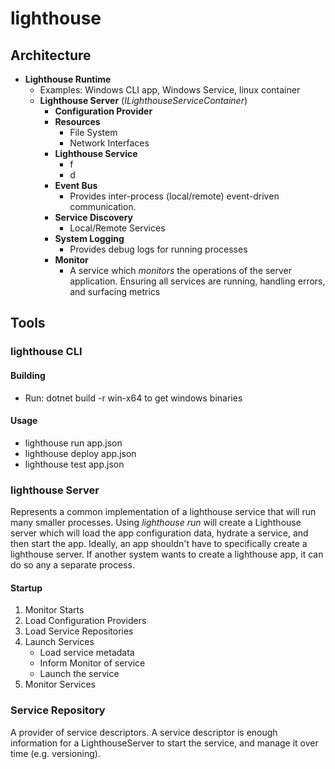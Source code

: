 # lighthouse

## Architecture
- **Lighthouse Runtime**
    - Examples: Windows CLI app, Windows Service, linux container
    - **Lighthouse Server** (*ILighthouseServiceContainer*)
        - **Configuration Provider** 
        - **Resources**
            - File System
            - Network Interfaces
        - **Lighthouse Service**
            - f
            - d
        - **Event Bus**
            - Provides inter-process (local/remote) event-driven communication.
        - **Service Discovery**
            - Local/Remote Services
        - **System Logging**
            - Provides debug logs for running processes
        - **Monitor**
            - A service which *monitors* the operations of the server application. Ensuring all services are running, handling errors, and surfacing metrics

## Tools
### lighthouse CLI
#### Building 
- Run: dotnet build -r win-x64 to get windows binaries

#### Usage
- lighthouse run app.json
- lighthouse deploy app.json
- lighthouse test app.json

### lighthouse Server
Represents a common implementation of a lighthouse service that will run many smaller processes. Using _lighthouse run_ will create a Lighthouse server which will load the app configuration data, hydrate a service, and then start the app. Ideally, an app shouldn't have to specifically create a lighthouse server. If another system wants to create a lighthouse app, it can do so any a separate process.

#### Startup
1) Monitor Starts
2) Load Configuration Providers
3) Load Service Repositories
4) Launch Services
    - Load service metadata
    - Inform Monitor of service
    - Launch the service
5) Monitor Services

### Service Repository
A provider of service descriptors. A service descriptor is enough information for a LighthouseServer to start the service, and manage it over time (e.g. versioning).